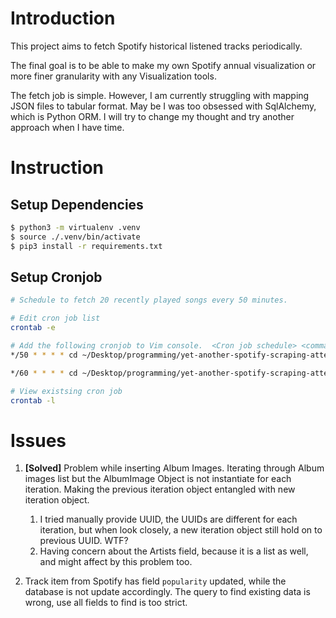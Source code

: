 # Introduction

This project aims to fetch Spotify historical listened tracks periodically.

The final goal is to be able to make my own Spotify annual visualization or more finer granularity with any Visualization tools. 

The fetch job is simple. However, I am currently struggling with mapping JSON files to tabular format. May be I was too obsessed with SqlAlchemy, which is Python ORM. I will try to change my thought and try another approach when I have time.

# Instruction

## Setup Dependencies

```sh
$ python3 -m virtualenv .venv
$ source ./.venv/bin/activate
$ pip3 install -r requirements.txt
```

## Setup Cronjob
```sh
# Schedule to fetch 20 recently played songs every 50 minutes.

# Edit cron job list
crontab -e 

# Add the following cronjob to Vim console.  <Cron job schedule> <command>
*/50 * * * * cd ~/Desktop/programming/yet-another-spotify-scraping-attempt/ && ./.venv/bin/python ./get-recently-played.py

*/60 * * * * cd ~/Desktop/programming/yet-another-spotify-scraping-attempt/ && ./.venv/bin/python ./extract-recently-played.py

# View existsing cron job
crontab -l
```


# Issues

1. **[Solved]** Problem while inserting Album Images. Iterating through Album images list but the AlbumImage Object is not instantiate for each iteration. Making the previous iteration object entangled with new iteration object. 
   1. I tried manually provide UUID, the UUIDs are different for each iteration, but when look closely, a new iteration object still hold on to previous UUID. WTF?
   2. Having concern about the Artists field, because it is a list as well, and might affect by this problem too.

2. Track item from Spotify has field `popularity` updated, while the database is not update accordingly. The query to find existing data is wrong, use all fields to find is too strict. 